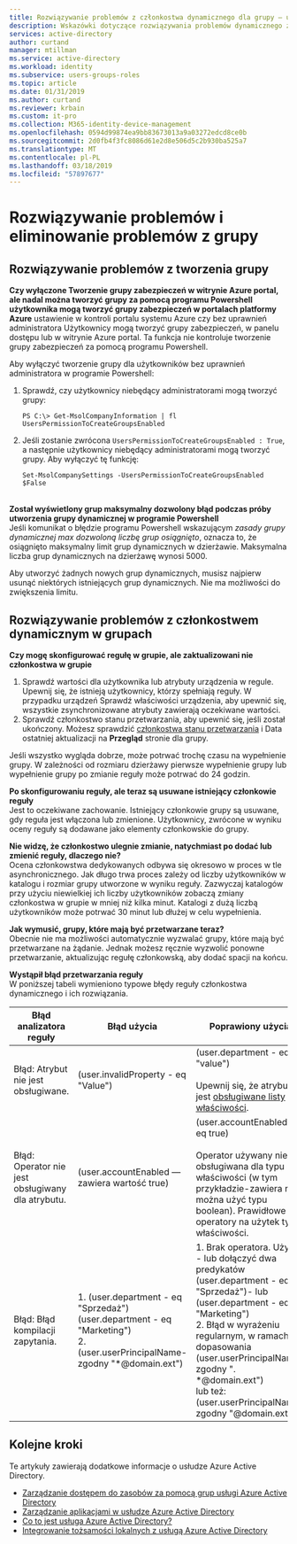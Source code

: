 ```yaml
---
title: Rozwiązywanie problemów z członkostwa dynamicznego dla grupy — usługi Azure Active Directory | Dokumentacja firmy Microsoft
description: Wskazówki dotyczące rozwiązywania problemów dynamicznego zarządzania członkostwem w grupach w usłudze Azure AD.
services: active-directory
author: curtand
manager: mtillman
ms.service: active-directory
ms.workload: identity
ms.subservice: users-groups-roles
ms.topic: article
ms.date: 01/31/2019
ms.author: curtand
ms.reviewer: krbain
ms.custom: it-pro
ms.collection: M365-identity-device-management
ms.openlocfilehash: 0594d99874ea9bb83673013a9a03272edcd8ce0b
ms.sourcegitcommit: 2d0fb4f3fc8086d61e2d8e506d5c2b930ba525a7
ms.translationtype: MT
ms.contentlocale: pl-PL
ms.lasthandoff: 03/18/2019
ms.locfileid: "57897677"
---
```

# <a name="troubleshoot-and-resolve-groups-issues"></a>Rozwiązywanie problemów i eliminowanie problemów z grupy

## <a name="troubleshooting-group-creation-issues"></a>Rozwiązywanie problemów z tworzenia grupy
**Czy wyłączone Tworzenie grupy zabezpieczeń w witrynie Azure portal, ale nadal można tworzyć grupy za pomocą programu Powershell** **użytkownika mogą tworzyć grupy zabezpieczeń w portalach platformy Azure** ustawienie w kontroli portalu systemu Azure czy bez uprawnień administratora Użytkownicy mogą tworzyć grupy zabezpieczeń, w panelu dostępu lub w witrynie Azure portal. Ta funkcja nie kontroluje tworzenie grupy zabezpieczeń za pomocą programu Powershell.

Aby wyłączyć tworzenie grupy dla użytkowników bez uprawnień administratora w programie Powershell:
1. Sprawdź, czy użytkownicy niebędący administratorami mogą tworzyć grupy:
   
   ```
   PS C:\> Get-MsolCompanyInformation | fl UsersPermissionToCreateGroupsEnabled
   ```
  
2. Jeśli zostanie zwrócona `UsersPermissionToCreateGroupsEnabled : True`, a następnie użytkownicy niebędący administratorami mogą tworzyć grupy. Aby wyłączyć tę funkcję:
  
   ``` 
   Set-MsolCompanySettings -UsersPermissionToCreateGroupsEnabled $False
   ```

<br/>**Został wyświetlony grup maksymalny dozwolony błąd podczas próby utworzenia grupy dynamicznej w programie Powershell**<br/>
Jeśli komunikat o błędzie programu Powershell wskazującym _zasady grupy dynamicznej max dozwoloną liczbę grup osiągnięto_, oznacza to, że osiągnięto maksymalny limit grup dynamicznych w dzierżawie. Maksymalna liczba grup dynamicznych na dzierżawę wynosi 5000.

Aby utworzyć żadnych nowych grup dynamicznych, musisz najpierw usunąć niektórych istniejących grup dynamicznych. Nie ma możliwości do zwiększenia limitu.

## <a name="troubleshooting-dynamic-memberships-for-groups"></a>Rozwiązywanie problemów z członkostwem dynamicznym w grupach

**Czy mogę skonfigurować regułę w grupie, ale zaktualizowani nie członkostwa w grupie**<br/>
1. Sprawdź wartości dla użytkownika lub atrybuty urządzenia w regule. Upewnij się, że istnieją użytkownicy, którzy spełniają reguły. W przypadku urządzeń Sprawdź właściwości urządzenia, aby upewnić się, wszystkie zsynchronizowane atrybuty zawierają oczekiwane wartości.<br/>
2. Sprawdź członkostwo stanu przetwarzania, aby upewnić się, jeśli został ukończony. Możesz sprawdzić [członkostwa stanu przetwarzania](groups-create-rule.md#check-processing-status-for-a-rule) i Data ostatniej aktualizacji na **Przegląd** stronie dla grupy.

Jeśli wszystko wygląda dobrze, może potrwać trochę czasu na wypełnienie grupy. W zależności od rozmiaru dzierżawy pierwsze wypełnienie grupy lub wypełnienie grupy po zmianie reguły może potrwać do 24 godzin.

**Po skonfigurowaniu reguły, ale teraz są usuwane istniejący członkowie reguły**<br/>Jest to oczekiwane zachowanie. Istniejący członkowie grupy są usuwane, gdy reguła jest włączona lub zmienione. Użytkownicy, zwrócone w wyniku oceny reguły są dodawane jako elementy członkowskie do grupy.

**Nie widzę, że członkostwo ulegnie zmianie, natychmiast po dodać lub zmienić reguły, dlaczego nie?**<br/>Ocena członkowstwa dedykowanych odbywa się okresowo w proces w tle asynchronicznego. Jak długo trwa proces zależy od liczby użytkowników w katalogu i rozmiar grupy utworzone w wyniku reguły. Zazwyczaj katalogów przy użyciu niewielkiej ich liczby użytkowników zobaczą zmiany członkostwa w grupie w mniej niż kilka minut. Katalogi z dużą liczbą użytkowników może potrwać 30 minut lub dłużej w celu wypełnienia.

**Jak wymusić, grupy, które mają być przetwarzane teraz?**<br/>
Obecnie nie ma możliwości automatycznie wyzwalać grupy, które mają być przetwarzane na żądanie. Jednak możesz ręcznie wyzwolić ponowne przetwarzanie, aktualizując regułę członkowską, aby dodać spacji na końcu.  

**Wystąpił błąd przetwarzania reguły**<br/>W poniższej tabeli wymieniono typowe błędy reguły członkostwa dynamicznego i ich rozwiązania.

| Błąd analizatora reguły | Błąd użycia | Poprawiony użycia |
| --- | --- | --- |
| Błąd: Atrybut nie jest obsługiwane. |(user.invalidProperty - eq "Value") |(user.department - eq "value")<br/><br/>Upewnij się, że atrybut jest [obsługiwane listy właściwości](groups-dynamic-membership.md#supported-properties). |
| Błąd: Operator nie jest obsługiwany dla atrybutu. |(user.accountEnabled — zawiera wartość true) |(user.accountEnabled - eq true)<br/><br/>Operator używany nie jest obsługiwana dla typu właściwości (w tym przykładzie-zawiera nie można użyć typu boolean). Prawidłowe operatory na użytek typ właściwości. |
| Błąd: Błąd kompilacji zapytania. | 1. (user.department - eq "Sprzedaż") (user.department - eq "Marketing")<br>2. (user.userPrincipalName-zgodny "*@domain.ext") | 1. Brak operatora. Użyj - i - lub dołączyć dwa predykatów<br>(user.department - eq "Sprzedaż")- lub (user.department - eq "Marketing")<br>2. Błąd w wyrażeniu regularnym, w ramach - dopasowania<br>(user.userPrincipalName-zgodny ". *@domain.ext")<br>lub też: (user.userPrincipalName-zgodny "@domain.ext$") |

## <a name="next-steps"></a>Kolejne kroki

Te artykuły zawierają dodatkowe informacje o usłudze Azure Active Directory.

* [Zarządzanie dostępem do zasobów za pomocą grup usługi Azure Active Directory](../fundamentals/active-directory-manage-groups.md)
* [Zarządzanie aplikacjami w usłudze Azure Active Directory](../manage-apps/what-is-application-management.md)
* [Co to jest usługa Azure Active Directory?](../fundamentals/active-directory-whatis.md)
* [Integrowanie tożsamości lokalnych z usługą Azure Active Directory](../hybrid/whatis-hybrid-identity.md)
